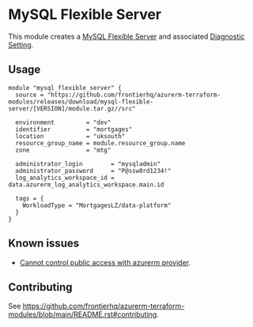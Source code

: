 # MySQL Flexible Server

This module creates a [MySQL Flexible Server](https://registry.terraform.io/providers/hashicorp/azurerm/latest/docs/resources/mysql_flexible_server) and associated [Diagnostic Setting](https://registry.terraform.io/providers/hashicorp/azurerm/latest/docs/resources/monitor_diagnostic_setting).

## Usage

```hcl
module "mysql_flexible_server" {
  source = "https://github.com/frontierhq/azurerm-terraform-modules/releases/download/mysql-flexible-server/[VERSION]/module.tar.gz//src"

  environment         = "dev"
  identifier          = "mortgages"
  location            = "uksouth"
  resource_group_name = module.resource_group.name
  zone                = "mtg"

  administrator_login        = "mysqladmin"
  administrator_password     = "P@ssw0rd1234!"
  log_analytics_workspace_id = data.azurerm_log_analytics_workspace.main.id

  tags = {
    WorkloadType = "MortgagesLZ/data-platform"
  }
}
```

## Known issues

- [Cannot control public access with azurerm provider](https://github.com/hashicorp/terraform-provider-azurerm/issues/21832).

## Contributing

See <https://github.com/frontierhq/azurerm-terraform-modules/blob/main/README.rst#contributing>.
